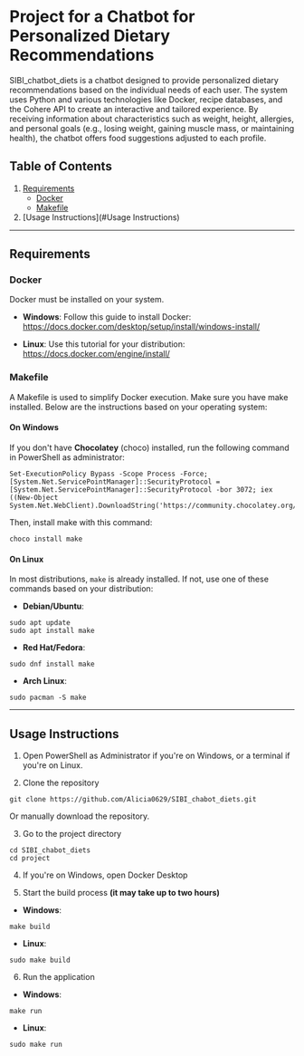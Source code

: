 # Project for a Chatbot for Personalized Dietary Recommendations

SIBI_chatbot_diets is a chatbot designed to provide personalized dietary recommendations based on the individual needs of each user. The system uses Python and various technologies like Docker, recipe databases, and the Cohere API to create an interactive and tailored experience. By receiving information about characteristics such as weight, height, allergies, and personal goals (e.g., losing weight, gaining muscle mass, or maintaining health), the chatbot offers food suggestions adjusted to each profile.
## Table of Contents
1. [Requirements](#Requirements)
   - [Docker](#docker)
   - [Makefile](#makefile)
2. [Usage Instructions](#Usage Instructions)

---

## Requirements

### Docker
Docker must be installed on your system.

- **Windows**: Follow this guide to install Docker:  
  https://docs.docker.com/desktop/setup/install/windows-install/

- **Linux**: Use this tutorial for your distribution:  
  https://docs.docker.com/engine/install/

### Makefile
A Makefile is used to simplify Docker execution. Make sure you have make installed. Below are the instructions based on your operating system:

#### On Windows
If you don't have **Chocolatey** (choco) installed, run the following command in PowerShell as administrator:
```
Set-ExecutionPolicy Bypass -Scope Process -Force; [System.Net.ServicePointManager]::SecurityProtocol = [System.Net.ServicePointManager]::SecurityProtocol -bor 3072; iex ((New-Object System.Net.WebClient).DownloadString('https://community.chocolatey.org/install.ps1'))
```

Then, install make with this command:
```
choco install make
```


#### On Linux
In most distributions, `make` is already installed. If not, use one of these commands based on your distribution:

- **Debian/Ubuntu**:
```
sudo apt update
sudo apt install make
```

- **Red Hat/Fedora**:
```
sudo dnf install make
```

- **Arch Linux**:
```
sudo pacman -S make
```


---


## Usage Instructions

1. Open PowerShell as Administrator if you're on Windows, or a terminal if you're on Linux.

2. Clone the repository

```
git clone https://github.com/Alicia0629/SIBI_chabot_diets.git
```
Or manually download the repository.

3. Go to the project directory
```
cd SIBI_chabot_diets
cd project
```

4. If you're on Windows, open Docker Desktop

5. Start the build process **(it may take up to two hours)**
- **Windows**:
```
make build
```

- **Linux**:
```
sudo make build
```


6. Run the application
- **Windows**:
```
make run
```

- **Linux**:
```
sudo make run
```
